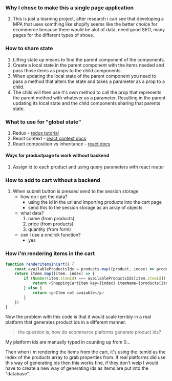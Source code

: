 ### Why I chose to make this a single page application

1. This is just a learning project, after research i can see that
developing a MPA that uses somthing like shopify seems like the better choice for ecommerce because there would be alot of data, need good SEO, many pages for the different types of shoes.

### How to share state

1. Lifting state up means to find the parent component of the components.
2. Create a local state in the parent component with the items needed and pass those items as props to the child components.
3. When updating the local state of the parent component you need to pass a method that alters the state and takes a parameter as a prop to a child.
4. The child will then use it's own method to call the prop that represents the parent method with whatever as a parameter. Resulting in the parent updating its local state and the child components sharing that parents state.

### What to use for "global state"

1. Redux - [redux tutorial](https://redux.js.org/tutorials/fundamentals/part-1-overview)
2. React context - [react context docs](https://en.reactjs.org/docs/context.html)
3. React composition vs inheritance - [react docs](https://en.reactjs.org/docs/composition-vs-inheritance.html)

#### Ways for productpage to work without backend
1. Assign id to each product and using query parameters with react router

### How to add to cart without a backend
1. When submit button is pressed send to the session storage
	* how do i get the data?
		* using the id in the url and importing products into the cart page
		* send this to the session storage as an array of objects
	* what data?
		1. name (from products)
		2. price (from products)
		3. quantity (from form)
	* can i use a onclick function?
		* yes

### How i'm rendering items in the cart

```js 
function renderItemsInCart() {
	const availableProductsIds = products.map((product, index) => products[index].itemId);
	return items.map((item, index) => {
		if (Number(item.itemId) === availableProductsIds[item.itemId]) {
			return <ShoppingCartItem key={index} itemName={products[item.itemId].itemName} itemQuantity={products[item.itemId].itemQuantity}/>
		} else {
			return <p>Item not avaiable</p>
		}
	})
}
```
Now the problem with this code is that it would
scale terribly in a real platform that generates
product ids in a different manner.
> the question is, how do ecommerce plaforms generate product ids?

My platform ids are manually typed in counting up from 0...

Then when i'm rendering the items from the cart, it's using the itemId as the index of the products array to grab properties from.
If real platforms did use this way of generating ids then this works fine, if they don't welp I would have to create a new way of generating ids as items are put into the "database".  